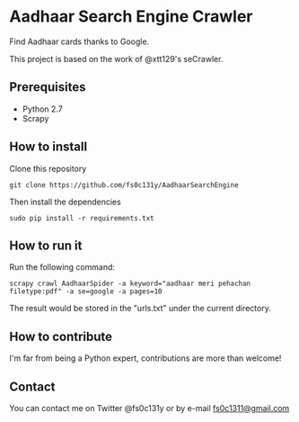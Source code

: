 # Aadhaar Search Engine Crawler
Find Aadhaar cards thanks to Google.

This project is based on the work of @xtt129's seCrawler.

## Prerequisites
* Python 2.7
* Scrapy

## How to install

Clone this repository

`git clone https://github.com/fs0c131y/AadhaarSearchEngine`

Then install the dependencies

`sudo pip install -r requirements.txt`

## How to run it
Run the following command:

```scrapy crawl AadhaarSpider -a keyword="aadhaar meri pehachan filetype:pdf" -a se=google -a pages=10```

The result would be stored in the "urls.txt" under the current directory.

## How to contribute
I'm far from being a Python expert, contributions are more than welcome!

## Contact
You can contact me on Twitter @fs0c131y or by e-mail fs0c1311@gmail.com
